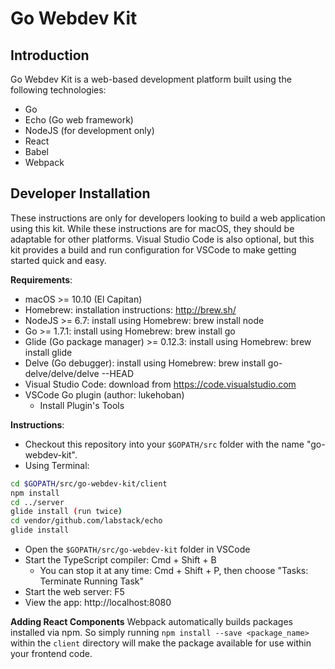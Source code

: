 Go Webdev Kit
=============

Introduction
------------
Go Webdev Kit is a web-based development platform built using the following technologies:
- Go
- Echo (Go web framework)
- NodeJS (for development only)
- React
- Babel
- Webpack

Developer Installation
----------------------
These instructions are only for developers looking to build a web application using this kit. While these instructions are for macOS, they should be adaptable for other platforms. Visual Studio Code is also optional, but this kit provides a build and run configuration for VSCode to make getting started quick and easy.

**Requirements**:
- macOS >= 10.10 (El Capitan)
- Homebrew: installation instructions: http://brew.sh/
- NodeJS >= 6.7: install using Homebrew: brew install node
- Go >= 1.7.1: install using Homebrew: brew install go
- Glide (Go package manager) >= 0.12.3: install using Homebrew: brew install glide
- Delve (Go debugger): install using Homebrew: brew install go-delve/delve/delve --HEAD
- Visual Studio Code: download from https://code.visualstudio.com
- VSCode Go plugin (author: lukehoban)
    - Install Plugin's Tools


**Instructions**:
- Checkout this repository into your `$GOPATH/src` folder with the name "go-webdev-kit".
- Using Terminal:
```bash
cd $GOPATH/src/go-webdev-kit/client
npm install
cd ../server
glide install (run twice)
cd vendor/github.com/labstack/echo
glide install
```

- Open the `$GOPATH/src/go-webdev-kit` folder in VSCode
- Start the TypeScript compiler: Cmd + Shift + B
    - You can stop it at any time: Cmd + Shift + P, then choose "Tasks: Terminate Running Task"
- Start the web server: F5
- View the app: http://localhost:8080

**Adding React Components**
Webpack automatically builds packages installed via npm. So simply running `npm install --save <package_name>` within the `client` directory will make the package available for use within your frontend code.
